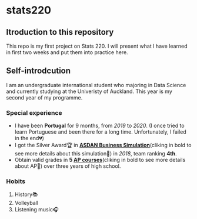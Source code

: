 # stats220  
## Itroduction to this repository
This repo is my first project on Stats 220. I will present what I have learned in first two weeks and put them into practice here.

## Self-introdcution
I am an undergraduate international student who majoring in Data Science and currently studying at the Univeristy of Auckland. This year is my second year of my programme.

### Special experience
- I have been **Portugal** for 9 months, from *2019* to *2020*. (I once tried to learn Portuguese and been there for a long time. Unfortunately, I failed in the end:broken_heart:)
- I got the Silver Award:trophy: in [**ASDAN Business Simulation**](http://www.seedasdan.org/en/asdan-bs-en/)(cliking in bold to see more details about this simulation:link:) in *2018*, team ranking **4th**.
- Obtain valid grades in **5 [AP courses](https://apstudents.collegeboard.org/what-is-ap)**(cliking in bold to see more details about AP:link:) over three years of high school.

### Hobits
1. History:books:
2. Volleyball
3. Listening music:headphones:
